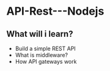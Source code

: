 # API-Rest---Nodejs

## What will i learn?

- Build a simple REST API
- What is middleware?
- How API gateways work
